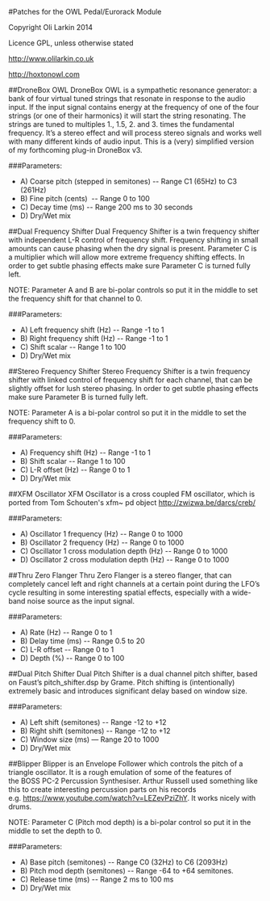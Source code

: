 #Patches for the OWL Pedal/Eurorack Module

Copyright Oli Larkin 2014

Licence GPL, unless otherwise stated

<http://www.olilarkin.co.uk>

<http://hoxtonowl.com>

##DroneBox OWL
DroneBox OWL is a sympathetic resonance generator: a bank of four virtual tuned strings that resonate in response to the audio input. If the input signal contains energy at the frequency of one of the four strings (or one of their harmonics) it will start the string resonating. The strings are tuned to multiples 1., 1.5, 2. and 3. times the fundamental frequency. It’s a stereo effect and will process stereo signals and works well with many different kinds of audio input. This is a (very) simplified version of my forthcoming plug-in DroneBox v3.

###Parameters:
* A) Coarse pitch (stepped in semitones) -- Range C1 (65Hz) to C3 (261Hz)
* B) Fine pitch (cents)  -- Range 0 to 100
* C) Decay time (ms) -- Range 200 ms to 30 seconds
* D) Dry/Wet mix


##Dual Frequency Shifter
Dual Frequency Shifter is a twin frequency shifter with independent L-R control of frequency shift. Frequency shifting in small amounts can cause phasing when the dry signal is present. Parameter C is a multiplier which will allow more extreme frequency shifting effects. In order to get subtle phasing effects make sure Parameter C is turned fully left.

NOTE: Parameter A and B are bi-polar controls so put it in the middle to set the frequency shift for that channel to 0.

###Parameters:

* A) Left frequency shift (Hz) -- Range -1 to 1
* B) Right frequency shift (Hz) -- Range -1 to 1
* C) Shift scalar -- Range 1 to 100
* D) Dry/Wet mix

##Stereo Frequency Shifter
Stereo Frequency Shifter is a twin frequency shifter with linked control of frequency shift for each channel, that can be slightly offset for lush stereo phasing. In order to get subtle phasing effects make sure Parameter B is turned fully left.

NOTE: Parameter A is a bi-polar control so put it in the middle to set the frequency shift to 0.

###Parameters:
* A) Frequency shift (Hz) -- Range -1 to 1
* B) Shift scalar -- Range 1 to 100
* C) L-R offset (Hz) -- Range 0 to 1
* D) Dry/Wet mix

##XFM Oscillator
XFM Oscillator is a cross coupled FM oscillator, which is ported from Tom Schouten's xfm~ pd object <http://zwizwa.be/darcs/creb/>

###Parameters:
* A) Oscillator 1 frequency (Hz) -- Range 0 to 1000
* B) Oscillator 2 frequency (Hz) -- Range 0 to 1000
* C) Oscillator 1 cross modulation depth (Hz) -- Range 0 to 1000
* D) Oscillator 2 cross modulation depth (Hz) -- Range 0 to 1000

##Thru Zero Flanger
Thru Zero Flanger is a stereo flanger, that can completely cancel left and right channels at a certain point during the LFO’s cycle resulting in some interesting spatial effects, especially with a wide-band noise source as the input signal.

###Parameters:
* A) Rate (Hz) -- Range 0 to 1
* B) Delay time (ms) -- Range 0.5 to 20
* C) L-R offset -- Range 0 to 1
* D) Depth (%) -- Range 0 to 100

##Dual Pitch Shifter
Dual Pitch Shifter is a dual channel pitch shifter, based on Faust’s pitch_shifter.dsp by Grame. Pitch shifting is (intentionally) extremely basic and introduces significant delay based on window size.

###Parameters:
* A) Left shift (semitones) -- Range -12 to +12
* B) Right shift (semitones) -- Range -12 to +12
* C) Window size (ms) — Range 20 to 1000
* D) Dry/Wet mix

##Blipper
Blipper is an Envelope Follower which controls the pitch of a triangle oscillator. It is a rough emulation of some of the features of the BOSS PC-2 Percussion Synthesiser. Arthur Russell used something like this to create interesting percussion parts on his records e.g. <https://www.youtube.com/watch?v=LEZevPziZhY>. It works nicely with drums. 

NOTE: Parameter C (Pitch mod depth) is a bi-polar control so put it in the middle to set the depth to 0.

###Parameters:
* A) Base pitch (semitones) -- Range C0 (32Hz) to C6 (2093Hz)
* B) Pitch mod depth (semitones) -- Range -64 to +64 semitones.
* C) Release time (ms) -- Range 2 ms to 100 ms
* D) Dry/Wet mix


